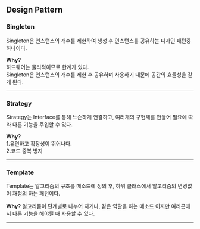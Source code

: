 ## Design Pattern

### Singleton
Singleton은 인스턴스의 개수를 제한하여 생성 후 인스턴스를 공유하는 디자인 패턴중 하나이다.

**Why?**
<br>
하드웨어는 물리적이므로 한계가 있다.
<br>
Singleton은 인스턴스의 개수를 제한 후 공유하며 사용하기 때문에 공간의 효율성을 같게 된다.
- - -
### Strategy
Strategy는 Interface를 통해 느슨하게 연결하고, 여러개의 구현체를 만들어 필요에 따라 다른 기능을 주입할 수 있다.

**Why?**<br>
1.유연하고 확장성이 뛰어나다.<br>
2.코드 중복 방지
- - -
### Template
Template는 알고리즘의 구조를 메소드에 정의 후, 하위 클래스에서 알고리즘의 변경없이 재정의 하는 패턴이다.

**Why?**
알고리즘이 단계별로 나누어 지거나, 같은 역할을 하는 메소드 이지만 여러곳에서 다른 기능을 해야될 때 사용할 수 있다.  
- - -
